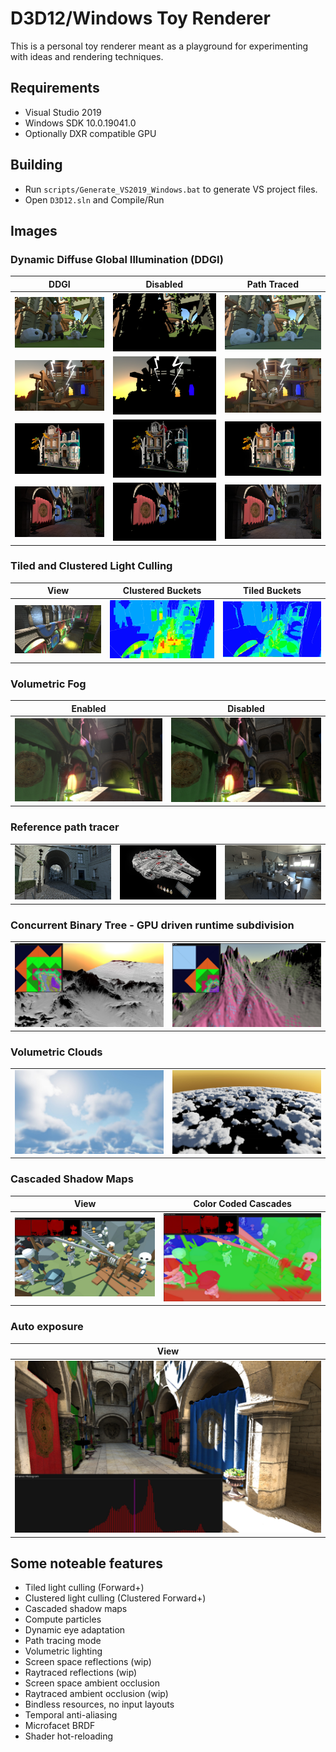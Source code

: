 # D3D12/Windows Toy Renderer

This is a personal toy renderer meant as a playground for experimenting with ideas and rendering techniques.

## Requirements

- Visual Studio 2019
- Windows SDK 10.0.19041.0
- Optionally DXR compatible GPU

## Building

- Run `scripts/Generate_VS2019_Windows.bat` to generate VS project files.
- Open `D3D12.sln` and Compile/Run

## Images

### Dynamic Diffuse Global Illumination (DDGI)

| DDGI  | Disabled  |  Path Traced |
|---|---|---|
|  ![](Images/1_DDGI.jpg) | ![](Images/1_NoDDGI.jpg) | ![](Images/1_PathTraced.jpg) |
|  ![](Images/6_DDGI.jpg) | ![](Images/6_NoDDGI.jpg) | ![](Images/6_PathTraced.jpg) |
|  ![](Images/4_DDGI.jpg) | ![](Images/4_NoDDGI.jpg) | ![](Images/4_PathTraced.jpg) |
|  ![](Images/5_DDGI.jpg) | ![](Images/5_NoDDGI.jpg) | ![](Images/5_PathTraced.jpg) |

### Tiled and Clustered Light Culling

| View  | Clustered Buckets  |  Tiled Buckets |
|---|---|---|
|  ![](Images/LightCulling_02.jpg) | ![](Images/LightCulling_01.jpg) | ![](Images/LightCulling_03.jpg) |

### Volumetric Fog

| Enabled  |  Disabled  |
|---|---|
|  ![](Images/VolumetricFog_01.jpg) | ![](Images/VolumetricFog_02.jpg) |

### Reference path tracer

|   |    ||
|---|---|---|
|  ![](Images/PathTracer_01.jpg) | ![](Images/PathTracer_02.jpg) |![](Images/PathTracer_03.jpg) |

### Concurrent Binary Tree - GPU driven runtime subdivision

|   |  |
|---|---|
|  ![](Images/CBT_01.jpg) | ![](Images/CBT_02.jpg) |

### Volumetric Clouds

|  |  |
|---|---|
|  ![](Images/Clouds_01.jpg) | ![](Images/Clouds_02.jpg) |

### Cascaded Shadow Maps

| View  | Color Coded Cascades |
|---|---|
|  ![](Images/CSM_02.jpg) | ![](Images/CSM_01.jpg) |

### Auto exposure

| View  |
|---|
|  ![](Images/AutoExposure.jpg) |

## Some noteable features

- Tiled light culling (Forward+)
- Clustered light culling (Clustered Forward+)
- Cascaded shadow maps
- Compute particles
- Dynamic eye adaptation
- Path tracing mode
- Volumetric lighting
- Screen space reflections (wip)
- Raytraced reflections (wip)
- Screen space ambient occlusion
- Raytraced ambient occlusion (wip)
- Bindless resources, no input layouts
- Temporal anti-aliasing
- Microfacet BRDF
- Shader hot-reloading

